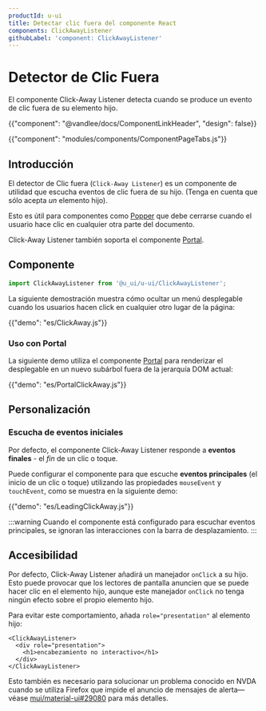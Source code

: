 ```yaml
---
productId: u-ui
title: Detectar clic fuera del componente React
components: ClickAwayListener
githubLabel: 'component: ClickAwayListener'
---
```


# Detector de Clic Fuera

<p class="description">El componente Click-Away Listener detecta cuando se produce un evento de clic fuera de su elemento hijo.</p>

{{"component": "@vandlee/docs/ComponentLinkHeader", "design": false}}

{{"component": "modules/components/ComponentPageTabs.js"}}

## Introducción

El detector de Clic fuera (`Click-Away Listener`) es un componente de utilidad que escucha eventos de clic fuera de su hijo.
(Tenga en cuenta que sólo acepta _un_ elemento hijo).

Esto es útil para componentes como [Popper](/u_ui/u-ui/react-popper/) que debe cerrarse cuando el usuario hace clic en cualquier otra parte del documento.

Click-Away Listener también soporta el componente [Portal](/u_ui/u-ui/react-portal/).

## Componente

```jsx
import ClickAwayListener from '@u_ui/u-ui/ClickAwayListener';
```

La siguiente demostración muestra cómo ocultar un menú desplegable cuando los usuarios hacen click en cualquier otro lugar de la página:

{{"demo": "es/ClickAway.js"}}

### Uso con Portal

La siguiente demo utiliza el componente [Portal](/u_ui/u-ui/react-portal/) para renderizar el desplegable en un nuevo subárbol fuera de la jerarquía DOM actual:

{{"demo": "es/PortalClickAway.js"}}

## Personalización

### Escucha de eventos iniciales

Por defecto, el componente Click-Away Listener responde a **eventos finales** - el _fin_ de un clic o toque.

Puede configurar el componente para que escuche **eventos principales** (el inicio de un clic o toque) utilizando las propiedades `mouseEvent` y `touchEvent`, como se muestra en la siguiente demo:

{{"demo": "es/LeadingClickAway.js"}}

:::warning
Cuando el componente está configurado para escuchar eventos principales, se ignoran las interacciones con la barra de desplazamiento.
:::

## Accesibilidad

Por defecto, Click-Away Listener añadirá un manejador `onClick` a su hijo.
Esto puede provocar que los lectores de pantalla anuncien que se puede hacer clic en el elemento hijo, aunque este manejador `onClick` no tenga ningún efecto sobre el propio elemento hijo.

Para evitar este comportamiento, añada `role="presentation"` al elemento hijo:

```tsx
<ClickAwayListener>
  <div role="presentation">
    <h1>encabezamiento no interactivo</h1>
  </div>
</ClickAwayListener>
```

Esto también es necesario para solucionar un problema conocido en NVDA cuando se utiliza Firefox que impide el anuncio de mensajes de alerta—véase [mui/material-ui#29080](https://github.com/mui/material-ui/issues/29080) para más detalles.